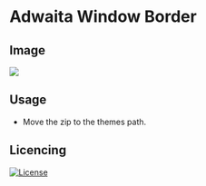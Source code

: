 # Adwaita Window Border

  ## Image
  ![](https://i.imgur.com/wwFiD64.png)

  ## Usage
  - Move the zip to the themes path.

  ## Licencing
  [![License](https://img.shields.io/github/license/blainegith/adwaita-window-border)](https://github.com/blainegith/adwaita-window-border/blob/master/LICENSE)
